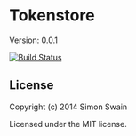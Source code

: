 # Tokenstore

Version: 0.0.1

[![Build Status](https://travis-ci.org/simonswain/tokenstore.png)](https://travis-ci.org/simonswain/tokenstore)


## License

Copyright (c) 2014 Simon Swain

Licensed under the MIT license.
